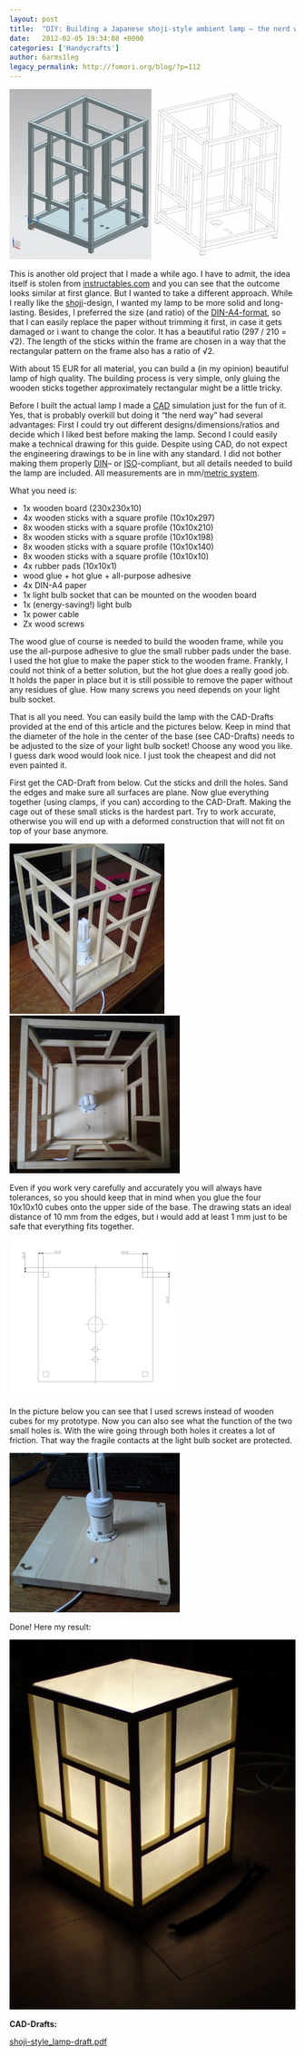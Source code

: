 ```yaml
---
layout: post
title:  "DIY: Building a Japanese shoji-style ambient lamp – the nerd way"
date:   2012-02-05 19:34:08 +0000
categories: ['Handycrafts']
author: 6arms1leg
legacy_permalink: http://fomori.org/blog/?p=112
---
```



[![](/assets/images/shoji-style_lamp-cad-250x300.png)](http://fomori.org/blog/wp-content/uploads/2012/02/shoji-style_lamp-cad.png)[![](/assets/images/shoji-style_lamp-draft-assembly-234x300.png)](http://fomori.org/blog/wp-content/uploads/2012/02/shoji-style_lamp-draft-assembly.png)

This is another old project that I made a while ago. I have to admit, the idea itself is stolen from [instructables.com](http://www.instructables.com/id/5-Japanese-lamp-from-recycled-materials/ "instructables.com - Japanese lamp from recycled materials") and you can see that the outcome looks similar at first glance. But I wanted to take a different approach. While I really like the [shoji](http://en.wikipedia.org/wiki/Sh%C5%8Dji "en.wikipedia.org - Shoji")-design, I wanted my lamp to be more solid and long-lasting. Besides, I preferred the size (and ratio) of the [DIN-A4-format](http://en.wikipedia.org/wiki/A4_paper#The_A_series "en.wikipedia.org - A4 paper"), so that I can easily replace the paper without trimming it first, in case it gets damaged or i want to change the color. It has a beautiful ratio (297 / 210 = √2). The length of the sticks within the frame are chosen in a way that the rectangular pattern on the frame also has a ratio of √2.

With about 15 EUR for all material, you can build a (in my opinion) beautiful lamp of high quality. The building process is very simple, only gluing the wooden sticks together approximately rectangular might be a little tricky.

Before I built the actual lamp I made a [CAD](https://en.wikipedia.org/wiki/Computer-aided_design "en.wikipedia.org - Computer-aided design") simulation just for the fun of it. Yes, that is probably overkill but doing it “the nerd way” had several advantages: First I could try out different designs/dimensions/ratios and decide which I liked best before making the lamp. Second I could easily make a technical drawing for this guide. Despite using CAD, do not expect the engineering drawings to be in line with any standard. I did not bother making them properly [DIN](http://en.wikipedia.org/wiki/Deutsches_Institut_f%C3%BCr_Normung "en.wikipedia.org - Deutsches Institut für Normung")– or [ISO](http://en.wikipedia.org/wiki/International_Organization_for_Standardization "en.wikipedia.org - International Organization for Standardization")-compliant, but all details needed to build the lamp are included. All measurements are in mm/[metric system](http://en.wikipedia.org/wiki/Metric_system "en.wikipedia.org - Metric system").

What you need is:

* 1x wooden board (230x230x10)
* 4x wooden sticks with a square profile (10x10x297)
* 8x wooden sticks with a square profile (10x10x210)
* 8x wooden sticks with a square profile (10x10x198)
* 8x wooden sticks with a square profile (10x10x140)
* 8x wooden sticks with a square profile (10x10x10)
* 4x rubber pads (10x10x1)
* wood glue + hot glue + all-purpose adhesive
* 4x DIN-A4 paper
* 1x light bulb socket that can be mounted on the wooden board
* 1x (energy-saving!) light bulb
* 1x power cable
* Zx wood screws

The wood glue of course is needed to build the wooden frame, while you use the all-purpose adhesive to glue the small rubber pads under the base. I used the hot glue to make the paper stick to the wooden frame. Frankly, I could not think of a better solution, but the hot glue does a really good job. It holds the paper in place but it is still possible to remove the paper without any residues of glue. How many screws you need depends on your light bulb socket.

That is all you need. You can easily build the lamp with the CAD-Drafts provided at the end of this article and the pictures below. Keep in mind that the diameter of the hole in the center of the base (see CAD-Drafts) needs to be adjusted to the size of your light bulb socket! Choose any wood you like. I guess dark wood would look nice. I just took the cheapest and did not even painted it.

First get the CAD-Draft from below. Cut the sticks and drill the holes. Sand the edges and make sure all surfaces are plane. Now glue everything together (using clamps, if you can) according to the CAD-Draft. Making the cage out of these small sticks is the hardest part. Try to work accurate, otherwise you will end up with a deformed construction that will not fit on top of your base anymore.

[![](/assets/images/shoji-style_lamp-cage-273x300.png)](http://fomori.org/blog/wp-content/uploads/2012/02/shoji-style_lamp-cage.png)[![](/assets/images/shoji-style_lamp-cage_top-300x278.png)](http://fomori.org/blog/wp-content/uploads/2012/02/shoji-style_lamp-cage_top.png)

Even if you work very carefully and accurately you will always have tolerances, so you should keep that in mind when you glue the four 10x10x10 cubes onto the upper side of the base. The drawing stats an ideal distance of 10 mm from the edges, but i would add at least 1 mm just to be safe that everything fits together.

[![](/assets/images/shoji-style_lamp-draft-base-300x278.png)](http://fomori.org/blog/wp-content/uploads/2012/02/shoji-style_lamp-draft-base.png)

In the picture below you can see that I used screws instead of wooden cubes for my prototype. Now you can also see what the function of the two small holes is. With the wire going through both holes it creates a lot of friction. That way the fragile contacts at the light bulb socket are protected.

[![](/assets/images/shoji-style_lamp-base-300x281.png)](http://fomori.org/blog/wp-content/uploads/2012/02/shoji-style_lamp-base.png)

Done! Here my result:

[![](/assets/images/shoji-style_lamp-ambient.png)](/assets/images/shoji-style_lamp-ambient.png)

**CAD-Drafts:**

[shoji-style\_lamp-draft.pdf](http://fomori.org/blog/wp-content/uploads/2012/02/shoji-style_lamp-draft.pdf)

  

	